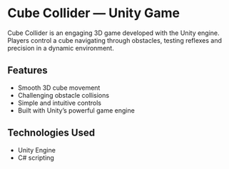 # Cube Collider — Unity Game

Cube Collider is an engaging 3D game developed with the Unity engine. Players control a cube navigating through obstacles, testing reflexes and precision in a dynamic environment.

## Features

- Smooth 3D cube movement  
- Challenging obstacle collisions  
- Simple and intuitive controls  
- Built with Unity’s powerful game engine  

## Technologies Used

- Unity Engine  
- C# scripting  
